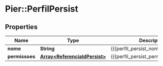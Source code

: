 # Pier::PerfilPersist

## Properties
Name | Type | Description | Notes
------------ | ------------- | ------------- | -------------
**nome** | **String** | {{{perfil_persist_nome_value}}} | [optional] 
**permissoes** | [**Array&lt;ReferenciaIdPersist&gt;**](ReferenciaIdPersist.md) | {{{perfil_persist_permissoes_value}}} | [optional] 



